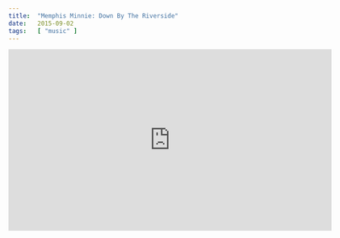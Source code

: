 ```yaml
---
title:  "Memphis Minnie: Down By The Riverside"
date:   2015-09-02
tags:   [ "music" ]
---
```


<iframe width="640" height="360" src="https://www.youtube.com/embed/blBZgM4e-CY" frameborder="0"> </iframe>
